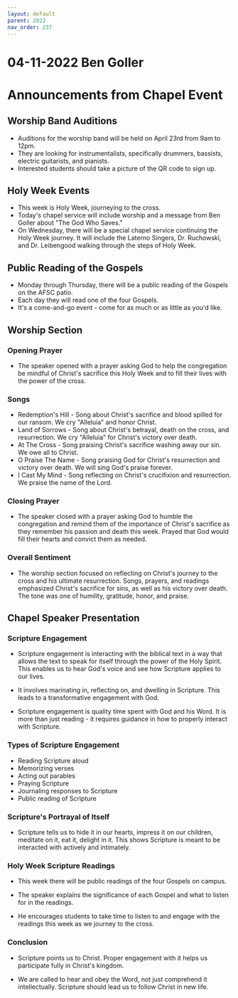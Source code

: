 ```yaml
---
layout: default
parent: 2022
nav_order: 237
---
```


# 04-11-2022 Ben Goller



# Announcements from Chapel Event

## Worship Band Auditions
- Auditions for the worship band will be held on April 23rd from 9am to 12pm. 
- They are looking for instrumentalists, specifically drummers, bassists, electric guitarists, and pianists. 
- Interested students should take a picture of the QR code to sign up.

## Holy Week Events
- This week is Holy Week, journeying to the cross. 
- Today's chapel service will include worship and a message from Ben Goller about "The God Who Saves."
- On Wednesday, there will be a special chapel service continuing the Holy Week journey. It will include the Laterno Singers, Dr. Ruchowski, and Dr. Leibengood walking through the steps of Holy Week.

## Public Reading of the Gospels 
- Monday through Thursday, there will be a public reading of the Gospels on the AFSC patio. 
- Each day they will read one of the four Gospels.
- It's a come-and-go event - come for as much or as little as you'd like.


## Worship Section

### Opening Prayer
- The speaker opened with a prayer asking God to help the congregation be mindful of Christ's sacrifice this Holy Week and to fill their lives with the power of the cross. 

### Songs 
- Redemption's Hill - Song about Christ's sacrifice and blood spilled for our ransom. We cry "Alleluia" and honor Christ.
- Land of Sorrows - Song about Christ's betrayal, death on the cross, and resurrection. We cry "Alleluia" for Christ's victory over death.
- At The Cross - Song praising Christ's sacrifice washing away our sin. We owe all to Christ.
- O Praise The Name - Song praising God for Christ's resurrection and victory over death. We will sing God's praise forever.
- I Cast My Mind - Song reflecting on Christ's crucifixion and resurrection. We praise the name of the Lord.

### Closing Prayer
- The speaker closed with a prayer asking God to humble the congregation and remind them of the importance of Christ's sacrifice as they remember his passion and death this week. Prayed that God would fill their hearts and convict them as needed. 

### Overall Sentiment
- The worship section focused on reflecting on Christ's journey to the cross and his ultimate resurrection. Songs, prayers, and readings emphasized Christ's sacrifice for sins, as well as his victory over death. The tone was one of humility, gratitude, honor, and praise.


## Chapel Speaker Presentation

### Scripture Engagement
- Scripture engagement is interacting with the biblical text in a way that allows the text to speak for itself through the power of the Holy Spirit. This enables us to hear God's voice and see how Scripture applies to our lives. 

- It involves marinating in, reflecting on, and dwelling in Scripture. This leads to a transformative engagement with God. 

- Scripture engagement is quality time spent with God and his Word. It is more than just reading - it requires guidance in how to properly interact with Scripture.

### Types of Scripture Engagement
- Reading Scripture aloud
- Memorizing verses 
- Acting out parables
- Praying Scripture 
- Journaling responses to Scripture
- Public reading of Scripture 

### Scripture's Portrayal of Itself
- Scripture tells us to hide it in our hearts, impress it on our children, meditate on it, eat it, delight in it. This shows Scripture is meant to be interacted with actively and intimately.

### Holy Week Scripture Readings
- This week there will be public readings of the four Gospels on campus. 

- The speaker explains the significance of each Gospel and what to listen for in the readings. 

- He encourages students to take time to listen to and engage with the readings this week as we journey to the cross.

### Conclusion
- Scripture points us to Christ. Proper engagement with it helps us participate fully in Christ's kingdom. 

- We are called to hear and obey the Word, not just comprehend it intellectually. Scripture should lead us to follow Christ in new life.